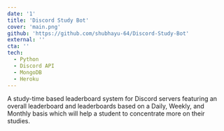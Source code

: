 ```yaml
---
date: '1'
title: 'Discord Study Bot'
cover: 'main.png'
github: 'https://github.com/shubhayu-64/Discord-Study-Bot'
external: ''
cta: ''
tech:
  - Python
  - Discord API
  - MongoDB
  - Heroku
---
```


A study-time based leaderboard system for Discord servers featuring an overall leaderboard and leaderboards based on a Daily, Weekly, and Monthly basis which will help a student to concentrate more on their studies.
